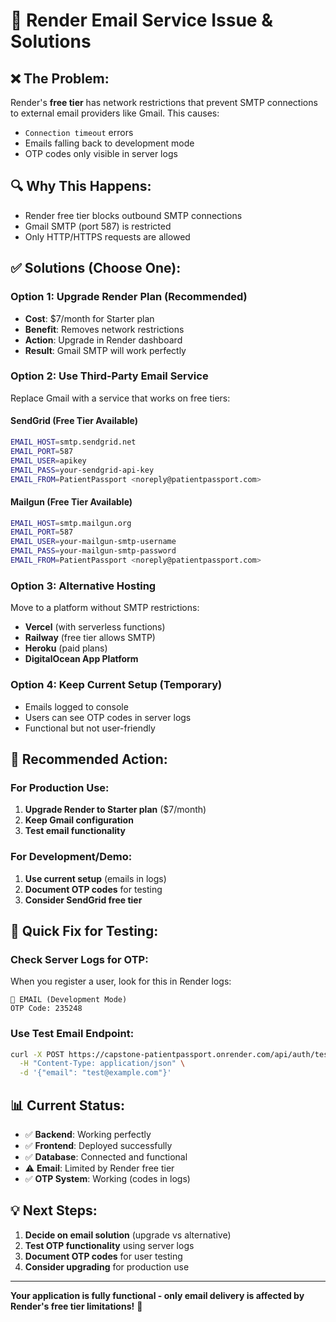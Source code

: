 # 🚨 Render Email Service Issue & Solutions

## ❌ **The Problem:**
Render's **free tier** has network restrictions that prevent SMTP connections to external email providers like Gmail. This causes:
- `Connection timeout` errors
- Emails falling back to development mode
- OTP codes only visible in server logs

## 🔍 **Why This Happens:**
- Render free tier blocks outbound SMTP connections
- Gmail SMTP (port 587) is restricted
- Only HTTP/HTTPS requests are allowed

## ✅ **Solutions (Choose One):**

### **Option 1: Upgrade Render Plan (Recommended)**
- **Cost**: $7/month for Starter plan
- **Benefit**: Removes network restrictions
- **Action**: Upgrade in Render dashboard
- **Result**: Gmail SMTP will work perfectly

### **Option 2: Use Third-Party Email Service**
Replace Gmail with a service that works on free tiers:

#### **SendGrid (Free Tier Available)**
```bash
EMAIL_HOST=smtp.sendgrid.net
EMAIL_PORT=587
EMAIL_USER=apikey
EMAIL_PASS=your-sendgrid-api-key
EMAIL_FROM=PatientPassport <noreply@patientpassport.com>
```

#### **Mailgun (Free Tier Available)**
```bash
EMAIL_HOST=smtp.mailgun.org
EMAIL_PORT=587
EMAIL_USER=your-mailgun-smtp-username
EMAIL_PASS=your-mailgun-smtp-password
EMAIL_FROM=PatientPassport <noreply@patientpassport.com>
```

### **Option 3: Alternative Hosting**
Move to a platform without SMTP restrictions:
- **Vercel** (with serverless functions)
- **Railway** (free tier allows SMTP)
- **Heroku** (paid plans)
- **DigitalOcean App Platform**

### **Option 4: Keep Current Setup (Temporary)**
- Emails logged to console
- Users can see OTP codes in server logs
- Functional but not user-friendly

## 🎯 **Recommended Action:**

### **For Production Use:**
1. **Upgrade Render to Starter plan** ($7/month)
2. **Keep Gmail configuration**
3. **Test email functionality**

### **For Development/Demo:**
1. **Use current setup** (emails in logs)
2. **Document OTP codes** for testing
3. **Consider SendGrid free tier**

## 🔧 **Quick Fix for Testing:**

### **Check Server Logs for OTP:**
When you register a user, look for this in Render logs:
```
📧 EMAIL (Development Mode)
OTP Code: 235248
```

### **Use Test Email Endpoint:**
```bash
curl -X POST https://capstone-patientpassport.onrender.com/api/auth/test-email \
  -H "Content-Type: application/json" \
  -d '{"email": "test@example.com"}'
```

## 📊 **Current Status:**
- ✅ **Backend**: Working perfectly
- ✅ **Frontend**: Deployed successfully  
- ✅ **Database**: Connected and functional
- ⚠️ **Email**: Limited by Render free tier
- ✅ **OTP System**: Working (codes in logs)

## 💡 **Next Steps:**
1. **Decide on email solution** (upgrade vs alternative)
2. **Test OTP functionality** using server logs
3. **Document OTP codes** for user testing
4. **Consider upgrading** for production use

---

**Your application is fully functional - only email delivery is affected by Render's free tier limitations!** 🚀
